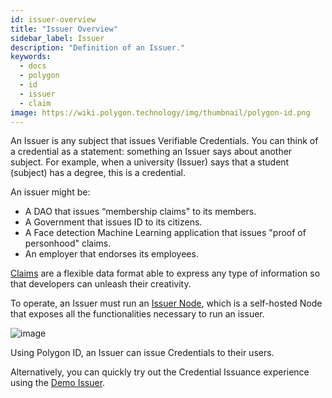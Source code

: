 ```yaml
---
id: issuer-overview
title: "Issuer Overview"
sidebar_label: Issuer
description: "Definition of an Issuer."
keywords: 
  - docs
  - polygon
  - id
  - issuer
  - claim
image: https://wiki.polygon.technology/img/thumbnail/polygon-id.png
---
```



An Issuer is any subject that issues Verifiable Credentials. You can think of a credential as a statement: something an Issuer says about another subject. For example, when a university (Issuer) says that a student (subject) has a degree, this is a credential.

An issuer might be: 

- A DAO that issues “membership claims" to its members.
- A Government that issues ID to its citizens.
- A Face detection Machine Learning application that issues "proof of personhood" claims. 
- An employer that endorses its employees.

<a href="https://docs.iden3.io/protocol/claims-structure/" target="_blank">Claims</a> are a flexible data format able to express any type of information so that developers can unleash their creativity.

To operate, an Issuer must run an [Issuer Node](https://0xpolygonid.github.io/tutorials/issuer-node/issuer-node-overview/), which is a self-hosted Node that exposes all the functionalities necessary to run an issuer.

![image](https://user-images.githubusercontent.com/64640406/227472579-e9867f92-98d7-4b2a-89ce-d641f9f041ed.png)

Using Polygon ID, an Issuer can issue Credentials to their users.

Alternatively, you can quickly try out the Credential Issuance experience using the [Demo Issuer](https://0xpolygonid.github.io/tutorials/issuer/demo-issuer/).
